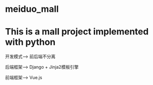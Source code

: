 # meiduo_mall
# This is a mall project implemented with python

开发模式-->	前后端不分离

后端框架--> Django + Jinja2模板引擎

前端框架--> Vue.js
